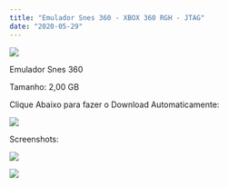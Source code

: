 ```yaml
---
title: "Emulador Snes 360 - XBOX 360 RGH - JTAG"
date: "2020-05-29"
---
```


[![](https://1.bp.blogspot.com/-bcKLZSJjm1c/XtBZvF8Yq7I/AAAAAAAAHZk/NoCsPxm8BFIZGkF-LCc5ElgGe_w9WUaZACK4BGAsYHg/s320/3125-jogos-de-super-nintendo-snes-para-xbox-360-rghjtag-D_NQ_NP_712693-MLB29521791986_022019-F.jpg)](https://1.bp.blogspot.com/-bcKLZSJjm1c/XtBZvF8Yq7I/AAAAAAAAHZk/NoCsPxm8BFIZGkF-LCc5ElgGe_w9WUaZACK4BGAsYHg/3125-jogos-de-super-nintendo-snes-para-xbox-360-rghjtag-D_NQ_NP_712693-MLB29521791986_022019-F.jpg)

Emulador Snes 360

Tamanho: 2,00 GB  

Clique Abaixo para fazer o Download Automaticamente:

[![](https://1.bp.blogspot.com/-eNerQjlxWXg/Xsyoy1YwxPI/AAAAAAAAG8o/qs-0XGNQDR4jSn0uGinE3EzKZZ6GoZnEACPcBGAYYCw/s1600/LINK1.png)](https://zee.gl/U7Qj)

Screenshots:

![](https://1.bp.blogspot.com/-0RiCBaI3bDA/XtBaKFBx8nI/AAAAAAAAHaE/Es3FGM9Bbm0Zm3LdV7ENZImHdmUU0xPawCK4BGAsYHg/s320/SNES360PauseMenu.JPG)

![](https://1.bp.blogspot.com/-_zQmDGI0AGA/XtBaJoQEKOI/AAAAAAAAHaA/zjNM_N-5-LM_zIM2XZ7Dsl7KcTpwmfBfwCK4BGAsYHg/s320/SNES360GameDetails.JPG)
